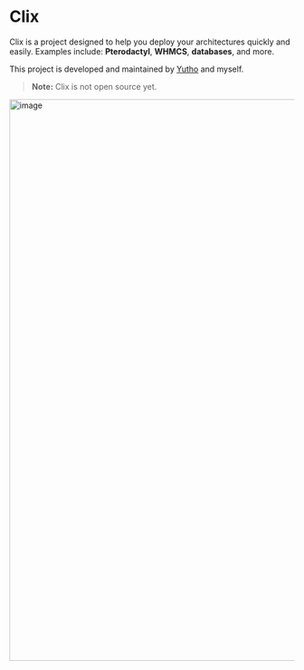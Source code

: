 # Clix

Clix is a project designed to help you deploy your architectures quickly and easily.
Examples include: **Pterodactyl**, **WHMCS**, **databases**, and more.

This project is developed and maintained by [Yutho](https://github.com/Yutho-tv) and myself.

> **Note:** Clix is not open source yet.

<img width="1710" height="991" alt="image" src="https://github.com/user-attachments/assets/f9f39b83-f8c7-49fe-ba43-b261210bc57e" />
